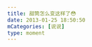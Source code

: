 ```yaml
---
title: 甜筒怎么变这样了😳
date: 2013-01-25 18:50:50
mCategories: [说说]
type: moment
---
```


<div id="pics-20130125185050"></div>

<script>
var data = [
    {"link": "2013-01-25_000000.jpeg", "type": "shuoshuo"}
];
picsRender(data, "pics-20130125185050");
</script>
